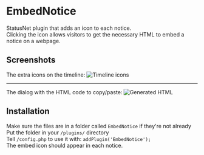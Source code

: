 EmbedNotice
===========

StatusNet plugin that adds an icon to each notice.  
Clicking the icon allows visitors to get the necessary HTML to embed a notice on a webpage.

## Screenshots

The extra icons on the timeline:
![Timeline icons](http://chimo.github.com/EmbedNotice/timeline.png)

----

The dialog with the HTML code to copy/paste:
![Generated HTML](http://chimo.github.com/EmbedNotice/dialog.png)

## Installation

Make sure the files are in a folder called `EmbedNotice` if they're not already  
Put the folder in your `/plugins/` directory  
Tell `/config.php` to use it with: `addPlugin('EmbedNotice');`  
The embed icon should appear in each notice.